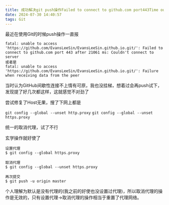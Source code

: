 ```yaml
---
title: 成功解决git push操作Failed to connect to github.com port443Time out的问题
date: 2024-07-30 14:40:57
tags: Git
---
```


最近在使用Git的时候push操作一直报

```
fatal: unable to access 'https://github.com/EvansLeeSin/EvansLeeSin.github.io.git/': Failed to connect to github.com port 443 after 21061 ms: Couldn't connect to server
或者是
fatal: unable to access 'https://github.com/EvansLeeSin/EvansLeeSin.github.io.git/': Failure when receiving data from the peer
```

当时认为GitHub间歇性连接不上情有可原，我也没挂梯，想着过会再push试下，发现提了好几次都这样，这就感觉不对劲了

尝试修复了Host无果，搜了下网上都是

`git config --global --unset http.proxy`
`git config --global --unset https.proxy`

统一的取消代理，试了不行

玄学操作就好使了

```
设置代理
$ git config --global https.proxy

取消代理
$ git config --global --unset https.proxy

再次提交
$ git push -u origin master
```

个人理解为默认是没有代理的(我之前的好使也没设置过代理)，所以取消代理的操作是无效的，只有设置代理->取消代理的操作相当于重置了代理网络。
